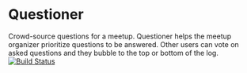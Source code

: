 # Questioner
Crowd-source questions for a meetup. Questioner helps the meetup organizer prioritize questions to be answered. Other users can vote on asked questions and they bubble to the top or bottom of the log.
[![Build Status](https://travis-ci.com/Akinmyde/Questioner.svg?branch=server)](https://travis-ci.com/Akinmyde/Questioner)
